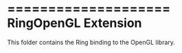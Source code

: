 ====================
RingOpenGL Extension
====================

This folder contains the Ring binding to the OpenGL library.